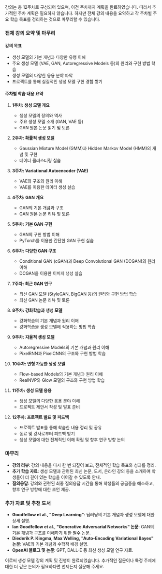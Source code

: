 강의는 총 12주차로 구성되어 있으며, 이전 주차까지 계획을 완료하였습니다. 따라서 추가적인 주차 계획은 필요하지 않습니다. 하지만 전체 강의 내용을 요약하고 각 주차별 주요 학습 목표를 정리하는 것으로 마무리할 수 있습니다.

### 전체 강의 요약 및 마무리

#### 강의 목표
- 생성 모델의 기본 개념과 다양한 유형 이해
- 주요 생성 모델 (VAE, GAN, Autoregressive Models 등)의 원리와 구현 방법 학습
- 생성 모델의 다양한 응용 분야 파악
- 프로젝트를 통해 실질적인 생성 모델 구현 경험 쌓기

#### 주차별 학습 내용 요약

1. **1주차: 생성 모델 개요**
   - 생성 모델의 정의와 역사
   - 주요 생성 모델 소개 (GAN, VAE 등)
   - GAN 원본 논문 읽기 및 토론

2. **2주차: 확률적 생성 모델**
   - Gaussian Mixture Model (GMM)과 Hidden Markov Model (HMM)의 개념 및 구현
   - 데이터 클러스터링 실습

3. **3주차: Variational Autoencoder (VAE)**
   - VAE의 구조와 원리 이해
   - VAE를 이용한 데이터 생성 실습

4. **4주차: GAN 개요**
   - GAN의 기본 개념과 구조
   - GAN 원본 논문 리뷰 및 토론

5. **5주차: 기본 GAN 구현**
   - GAN의 구현 방법 이해
   - PyTorch를 이용한 간단한 GAN 구현 실습

6. **6주차: 다양한 GAN 구조**
   - Conditional GAN (cGAN)과 Deep Convolutional GAN (DCGAN)의 원리 이해
   - DCGAN을 이용한 이미지 생성 실습

7. **7주차: 최근 GAN 연구**
   - 최신 GAN 모델 (StyleGAN, BigGAN 등)의 원리와 구현 방법 학습
   - 최신 GAN 논문 리뷰 및 토론

8. **8주차: 강화학습과 생성 모델**
   - 강화학습의 기본 개념과 원리 이해
   - 강화학습을 생성 모델에 적용하는 방법 학습

9. **9주차: 자율적 생성 모델**
   - Autoregressive Models의 기본 개념과 원리 이해
   - PixelRNN과 PixelCNN의 구조와 구현 방법 학습

10. **10주차: 변형 가능한 생성 모델**
    - Flow-based Models의 기본 개념과 원리 이해
    - RealNVP와 Glow 모델의 구조와 구현 방법 학습

11. **11주차: 생성 모델 응용**
    - 생성 모델의 다양한 응용 분야 이해
    - 프로젝트 제안서 작성 및 발표 준비

12. **12주차: 프로젝트 발표 및 피드백**
    - 프로젝트 발표를 통해 학습한 내용 정리 및 공유
    - 동료 및 강사로부터 피드백 받기
    - 생성 모델에 대한 전체적인 이해 확립 및 향후 연구 방향 논의

### 마무리
- **강의 리뷰**: 강의 내용을 다시 한 번 되짚어 보고, 전체적인 학습 목표와 성과를 정리.
- **추가 학습 자료**: 생성 모델과 관련된 최신 논문, 도서, 온라인 강의 등을 소개하여 학생들이 더 깊이 있는 학습을 이어갈 수 있도록 안내.
- **질의응답**: 강의와 관련된 최종 질의응답 시간을 통해 학생들의 궁금증을 해소하고, 향후 연구 방향에 대한 조언 제공.

### 추가 자료 및 추천 도서
- **Goodfellow et al., "Deep Learning"**: 딥러닝의 기본 개념과 생성 모델에 대한 상세 설명.
- **Ian Goodfellow et al., "Generative Adversarial Networks" 논문**: GAN의 기본 개념과 구조를 이해하기 위한 필수 논문.
- **Diederik P. Kingma, Max Welling, "Auto-Encoding Variational Bayes" 논문**: VAE의 기본 개념과 수학적 배경 설명.
- **OpenAI 블로그 및 논문**: GPT, DALL-E 등 최신 생성 모델 연구 자료.

이로써 생성 모델 강의 계획 및 진행이 완료되었습니다. 추가적인 질문이나 특정 주제에 대한 더 깊은 논의가 필요하다면 언제든지 질문해 주세요.